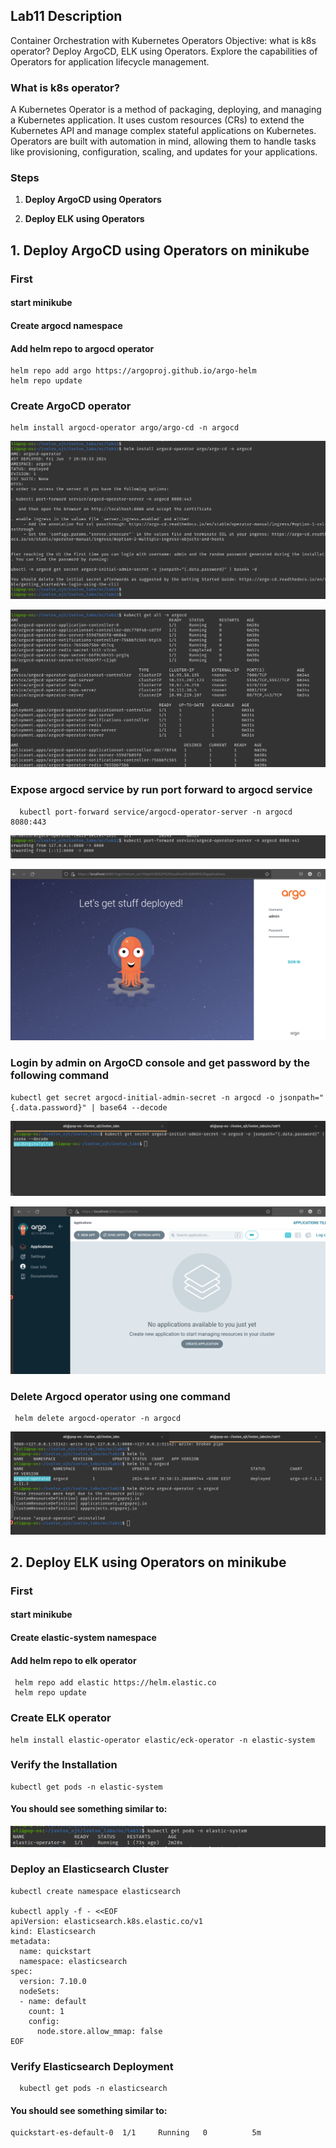 ## Lab11 Description 

Container Orchestration with Kubernetes Operators Objective: what is k8s operator? Deploy ArgoCD, ELK using Operators. Explore the capabilities of Operators for application lifecycle management.


### What is k8s operator?

A Kubernetes Operator is a method of packaging, deploying, and managing a Kubernetes application. It uses custom resources (CRs) to extend the Kubernetes API and manage complex stateful applications on Kubernetes. Operators are built with automation in mind, allowing them to handle tasks like provisioning, configuration, scaling, and updates for your applications.

### Steps 

1. **Deploy ArgoCD using Operators**

2. **Deploy ELK using Operators**




## 1. Deploy ArgoCD using Operators on minikube 

### First 

  #### start minikube 
  #### Create argocd namespace 
  #### Add helm repo to argocd operator 

  ```
  helm repo add argo https://argoproj.github.io/argo-helm
  helm repo update

  ```

### Create ArgoCD operator

  ```
  helm install argocd-operator argo/argo-cd -n argocd

  ```
  ![](https://github.com/AliKhamed/ivolve_labs/blob/main/oc/lab11/screenshots/argo1.png)

  ![](https://github.com/AliKhamed/ivolve_labs/blob/main/oc/lab11/screenshots/argo2.png)



### Expose argocd service by run port forward to argocd service


  ```
    kubectl port-forward service/argocd-operator-server -n argocd 8080:443

  ```
  ![](https://github.com/AliKhamed/ivolve_labs/blob/main/oc/lab11/screenshots/port1.png)

  ![](https://github.com/AliKhamed/ivolve_labs/blob/main/oc/lab11/screenshots/port2.png)


### Login by admin on ArgoCD console and get password by the following command 

  ```
  kubectl get secret argocd-initial-admin-secret -n argocd -o jsonpath="{.data.password}" | base64 --decode

  ```
  
  ![](https://github.com/AliKhamed/ivolve_labs/blob/main/oc/lab11/screenshots/pass1.png)

  ![](https://github.com/AliKhamed/ivolve_labs/blob/main/oc/lab11/screenshots/pass2.png)

### Delete Argocd operator using one command

  ```
   helm delete argocd-operator -n argocd

  ```

  ![](https://github.com/AliKhamed/ivolve_labs/blob/main/oc/lab11/screenshots/delete.png)




## 2. Deploy ELK using Operators on minikube


### First 

  #### start minikube 
  #### Create elastic-system namespace 
  #### Add helm repo to elk operator 

  ```
   helm repo add elastic https://helm.elastic.co
   helm repo update

  ```

### Create ELK operator

  ```
  helm install elastic-operator elastic/eck-operator -n elastic-system

  ```
### Verify the Installation

  ```
  kubectl get pods -n elastic-system

  ```
  #### You should see something similar to:

  ![](https://github.com/AliKhamed/ivolve_labs/blob/main/oc/lab11/screenshots/el1.png)

### Deploy an Elasticsearch Cluster

  ```
  kubectl create namespace elasticsearch

  kubectl apply -f - <<EOF
  apiVersion: elasticsearch.k8s.elastic.co/v1
  kind: Elasticsearch
  metadata:
    name: quickstart
    namespace: elasticsearch
  spec:
    version: 7.10.0
    nodeSets:
    - name: default
      count: 1
      config:
        node.store.allow_mmap: false
  EOF

  ```
### Verify Elasticsearch Deployment


  ```
    kubectl get pods -n elasticsearch

  ```
  #### You should see something similar to:

  ```
  quickstart-es-default-0  1/1     Running   0          5m

  ```


